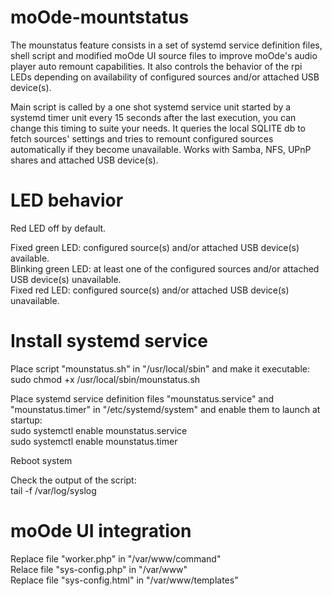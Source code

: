# moOde-mountstatus

The mounstatus feature consists in a set of systemd service definition files, shell script and modified moOde UI source files to improve moOde's audio player auto remount capabilities.
It also controls the behavior of the rpi LEDs depending on availability of configured sources and/or attached USB device(s).

Main script is called by a one shot systemd service unit started by a systemd timer unit every 15 seconds after the last execution, you can change this timing to suite your needs. It queries the local SQLITE db to fetch sources' settings and tries to remount configured sources automatically if they become unavailable. Works with Samba, NFS, UPnP shares and attached USB device(s).

# LED behavior

Red LED off by default.

Fixed green LED: configured source(s) and/or attached USB device(s) available. \
Blinking green LED: at least one of the configured sources and/or attached USB device(s) unavailable. \
Fixed red LED: configured source(s) and/or attached USB device(s) unavailable.

# Install systemd service

Place script "mounstatus.sh" in "/usr/local/sbin" and make it executable: \
sudo chmod +x /usr/local/sbin/mounstatus.sh

Place systemd service definition files "mounstatus.service" and "mounstatus.timer" in "/etc/systemd/system" and enable them to launch at startup: \
sudo systemctl enable mounstatus.service \
sudo systemctl enable mounstatus.timer

Reboot system

Check the output of the script: \
tail -f /var/log/syslog

# moOde UI integration

Replace file "worker.php" in "/var/www/command" \
Relace file "sys-config.php" in "/var/www" \
Replace file "sys-config.html" in "/var/www/templates"
